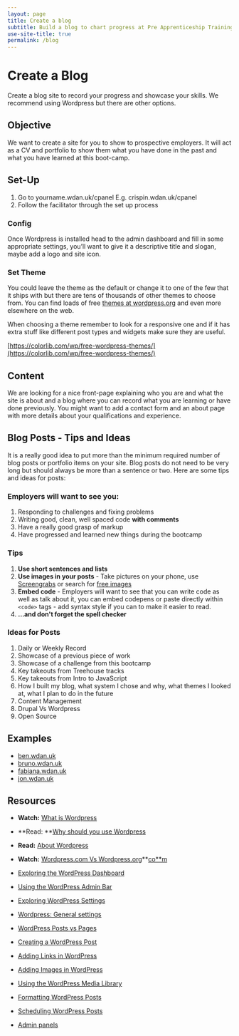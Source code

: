 ```yaml
---
layout: page
title: Create a blog
subtitle: Build a blog to chart progress at Pre Apprenticeship Training
use-site-title: true
permalink: /blog
---
```


# Create a Blog
Create a blog site to record your progress and showcase your skills. We recommend using Wordpress but there are other options.

## Objective

We want to create a site for you to show to prospective employers. It will act as a CV and portfolio to show them what you have done in the past and what you have learned at this boot-camp.

## Set-Up

1. Go to yourname.wdan.uk/cpanel
  E.g. crispin.wdan.uk/cpanel
1. Follow the facilitator through the set up process

### Config

Once Wordpress is installed head to the admin dashboard and fill in some appropriate settings, you’ll want to give it a descriptive title and slogan, maybe add a logo and site icon.

### Set Theme

You could leave the theme as the default or change it to one of the few that it ships with but there are tens of thousands of other themes to choose from. You can find loads of free [themes at wordpress.org](https://en-gb.wordpress.org/themes/) and even more elsewhere on the web.

When choosing a theme remember to look for a responsive one and if it has extra stuff like different post types and widgets make sure they are useful.

[https://colorlib.com/wp/free-wordpress-themes/](https://colorlib.com/wp/free-wordpress-themes/)

## Content

We are looking for a nice front-page explaining who you are and what the site is about and a blog where you can record what you are learning or have done previously. You might want to add a contact form and an about page with more details about your qualifications and experience.


## Blog Posts - Tips and Ideas
It is a really good idea to put more than the minimum required number of blog posts or portfolio items on your site. Blog posts do not need to be very long but should always be more than a sentence or two. Here are some tips and ideas for posts:

### Employers will want to see you:
1. Responding to challenges and fixing problems
1. Writing good, clean, well spaced code **with comments**
1. Have a really good grasp of markup
1. Have progressed and learned new things during the bootcamp

### Tips
1. **Use short sentences and lists**
1. **Use images in your posts** - Take pictures on your phone, use  [Screengrabs](https://chrome.google.com/webstore/detail/awesome-screenshot-minus/bnophbnknjcjnbadhhkciahanapffepm?hl=en) or search for [free images](https://medium.com/@dustin/stock-photos-that-dont-suck-62ae4bcbe01b)
1. **Embed code** - Employers will want to see that you can write code as well as talk about it, you can embed codepens or paste directly within `<code>` tags - add syntax style if you can to make it easier to read.
1. **...and don't forget the spell checker**

### Ideas for Posts
1. Daily or Weekly  Record
1. Showcase of a previous piece of work
1. Showcase of a challenge from this bootcamp
1. Key takeouts from Treehouse tracks
1. Key takeouts from Intro to JavaScript
1. How I built my blog, what system I chose and why, what themes I looked at, what I plan to do in the future
1. Content Management
1. Drupal Vs Wordpress
1. Open Source

## Examples

* [ben.wdan.uk](https://ben.wdan.uk/)
* [bruno.wdan.uk](https://bruno.wdan.uk/)
* [fabiana.wdan.uk](https://fabiana.wdan.uk)
* [jon.wdan.uk](https://jon.wdan.uk/)

## Resources

* **Watch:** [What is Wordpress](https://www.youtube.com/watch?v=VdvEdMMtNMY)

* **Read: **[Why should you use Wordpress](http://www.wpbeginner.com/why-you-should-use-wordpress/)

* **Read:** [About Wordpress](https://wordpress.org/about/)

* **Watch:** [Wordpress.com Vs Wordpress.org](https://ithemes.com/tutorials/wordpress-com-vs-wordpress-org/)**[co**m](https://ithemes.com/tutorials/wordpress-com-vs-wordpress-org/)

* [Exploring the WordPress Dashboard](https://ithemes.com/tutorials/wordpress-dashboard/)

* [Using the WordPress Admin Bar](https://ithemes.com/tutorials/the-wordpress-admin-bar/)

* [Exploring WordPress Settings](https://ithemes.com/tutorials/exploring-wordpress-settings/)

* [Wordpress: General settings](https://codex.wordpress.org/Settings_General_Screen)

* [WordPress Posts vs Pages](https://ithemes.com/tutorials/wordpress-posts-vs-pages/)

* [Creating a WordPress Post](https://ithemes.com/tutorials/creating-a-wordpress-post/)

* [Adding Links in WordPress](https://ithemes.com/tutorials/adding-links-in-wordpress/)

* [Adding Images in WordPress](https://ithemes.com/tutorials/adding-images-in-wordpress/)

* [Using the WordPress Media Library](https://ithemes.com/tutorials/using-the-wordpress-media-library/)

* [Formatting WordPress Posts](https://ithemes.com/tutorials/formatting-wordpress-posts/)

* [Scheduling WordPress Posts](https://ithemes.com/tutorials/scheduling-wordpress-posts/)

* [Admin panels](https://codex.wordpress.org/Administration_Panels)
